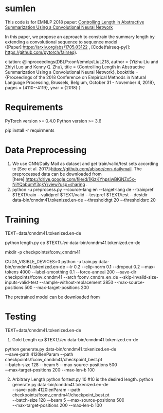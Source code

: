 # sumlen
This code is for EMNLP 2018 paper: [Controlling Length in Abstractive Summarization Using a Convolutional Neural Network](https://www.aclweb.org/anthology/D18-1444/)

In this paper, we propose an approach to constrain the summary length by extending a convolutional sequence to sequence model ([Paper]:https://arxiv.org/abs/1705.03122 , [Code(fairseq-py)]: https://github.com/pytorch/fairseq).

citation:
@inproceedings{DBLP:conf/emnlp/LiuLZ18,
  author    = {Yizhu Liu and
               Zhiyi Luo and
               Kenny Q. Zhu},
  title     = {Controlling Length in Abstractive Summarization Using a Convolutional
               Neural Network},
  booktitle = {Proceedings of the 2018 Conference on Empirical Methods in Natural
               Language Processing, Brussels, Belgium, October 31 - November 4, 2018},
  pages     = {4110--4119},
  year      = {2018}
}

# Requirements
PyTorch version >= 0.4.0
Python version >= 3.6

pip install -r requirments

# Data Preprocessing
1. We use CNN/Daily Mail as dataset and get train/valid/test sets according to [See et al. 2017]:https://github.com/abisee/cnn-dailymail. 
   The preprocessed data can be downloaded from [here]:https://drive.google.com/file/d/1KjzKYhpsIwBKiNZx5x-NiYQabumY3qkY/view?usp=sharing .
2. python -u preprocess.py --source-lang en --target-lang de --trainpref $TEXT/train --validpref $TEXT/valid --testpref $TEXT/test --destdir data-bin/cnndm41.tokenized.en-de --thresholdtgt 20 --thresholdsrc 20

# Training
TEXT=data/cnndm41.tokenized.en-de

python length.py
cp $TEXT/*.len* data-bin/cnndm41.tokenized.en-de

mkdir -p checkpoints/fconv_cnndm41

CUDA_VISIBLE_DEVICES=0 python -u train.py data-bin/cnndm41.tokenized.en-de --lr 0.2 --clip-norm 0.1 --dropout 0.2 --max-tokens 4000 --label-smoothing 0.1 --force-anneal 200 --save-dir checkpoints/fconv_cnndm41 --arch fconv_cnndm_en_de --skip-invalid-size-inputs-valid-test --sample-without-replacement 3850 --max-source-positions 500 --max-target-positions 200

The pretrained model can be downloaded from 

# Testing
TEXT=data/cnndm41.tokenized.en-de

1. Gold Length
cp $TEXT/*.len* data-bin/cnndm41.tokenized.en-de

python generate.py data-bin/cnndm41.tokenized.en-de \
 --save-path 4120lenParam --path checkpoints/fconv_cnndm41/checkpoint_best.pt \
 --batch-size 128 --beam 5 --max-source-positions 500 \
 --max-target-positions 200 --max-len-b 100


2. Arbitrary Length
python fortest.py 10 #10 is the desired length.
python generate.py data-bin/cnndm41.tokenized.en-de \
 --save-path 4120lenParam --path checkpoints/fconv_cnndm41/checkpoint_best.pt \
 --batch-size 128 --beam 5 --max-source-positions 500 \
 --max-target-positions 200 --max-len-b 100

